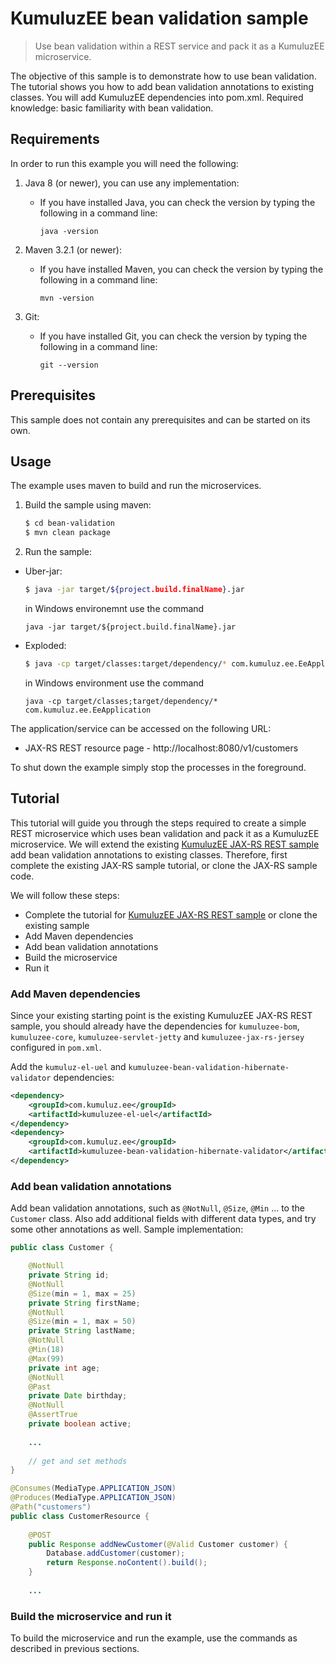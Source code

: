 # KumuluzEE bean validation sample

> Use bean validation within a REST service and pack it as a KumuluzEE microservice.

The objective of this sample is to demonstrate how to use bean validation. The tutorial shows you how to add bean validation annotations to existing classes. You will add KumuluzEE dependencies into pom.xml. Required knowledge: basic familiarity with bean validation.

## Requirements

In order to run this example you will need the following:

1. Java 8 (or newer), you can use any implementation:
    * If you have installed Java, you can check the version by typing the following in a command line:
        
        ```
        java -version
        ```

2. Maven 3.2.1 (or newer):
    * If you have installed Maven, you can check the version by typing the following in a command line:
        
        ```
        mvn -version
        ```
3. Git:
    * If you have installed Git, you can check the version by typing the following in a command line:
    
        ```
        git --version
        ```
    

## Prerequisites

This sample does not contain any prerequisites and can be started on its own.

## Usage

The example uses maven to build and run the microservices.

1. Build the sample using maven:

    ```bash
    $ cd bean-validation
    $ mvn clean package
    ```

2. Run the sample:
* Uber-jar:

    ```bash
    $ java -jar target/${project.build.finalName}.jar
    ```
    
    in Windows environemnt use the command
    ```batch
    java -jar target/${project.build.finalName}.jar
    ```

* Exploded:

    ```bash
    $ java -cp target/classes:target/dependency/* com.kumuluz.ee.EeApplication
    ```
    
    in Windows environment use the command
    ```batch
    java -cp target/classes;target/dependency/* com.kumuluz.ee.EeApplication
    ```
    
    
The application/service can be accessed on the following URL:
* JAX-RS REST resource page - http://localhost:8080/v1/customers

To shut down the example simply stop the processes in the foreground.

## Tutorial
This tutorial will guide you through the steps required to create a simple REST microservice which uses bean validation and pack it as a KumuluzEE microservice. We will extend the existing [KumuluzEE JAX-RS REST sample](https://github.com/kumuluz/kumuluzee-samples/tree/master/jax-rs) add bean validation annotations to existing classes. 
Therefore, first complete the existing JAX-RS sample tutorial, or clone the JAX-RS sample code.

We will follow these steps:
* Complete the tutorial for [KumuluzEE JAX-RS REST sample](https://github.com/kumuluz/kumuluzee-samples/tree/master/jax-rs) or clone the existing sample
* Add Maven dependencies
* Add bean validation annotations
* Build the microservice
* Run it

### Add Maven dependencies

Since your existing starting point is the existing KumuluzEE JAX-RS REST sample, you should already have the dependencies for `kumuluzee-bom`, `kumuluzee-core`, `kumuluzee-servlet-jetty` and `kumuluzee-jax-rs-jersey` configured in `pom.xml`.

Add the `kumuluz-el-uel` and `kumuluzee-bean-validation-hibernate-validator` dependencies:
```xml
<dependency>
    <groupId>com.kumuluz.ee</groupId>
    <artifactId>kumuluzee-el-uel</artifactId>
</dependency>
<dependency>
    <groupId>com.kumuluz.ee</groupId>
    <artifactId>kumuluzee-bean-validation-hibernate-validator</artifactId>
</dependency>
```

### Add bean validation annotations

Add bean validation annotations, such as `@NotNull`, `@Size`, `@Min` ... to the `Customer` class.
 Also add additional fields with different data types, and try some other annotations as well.
Sample implementation:

```java
public class Customer {

    @NotNull
    private String id;
    @NotNull
    @Size(min = 1, max = 25)
    private String firstName;
    @NotNull
    @Size(min = 1, max = 50)
    private String lastName;
    @NotNull
    @Min(18)
    @Max(99)
    private int age;
    @NotNull
    @Past
    private Date birthday;
    @NotNull
    @AssertTrue
    private boolean active;
    
    ...
    
    // get and set methods
}
```

```java
@Consumes(MediaType.APPLICATION_JSON)
@Produces(MediaType.APPLICATION_JSON)
@Path("customers")
public class CustomerResource {
  
    @POST
    public Response addNewCustomer(@Valid Customer customer) {
        Database.addCustomer(customer);
        return Response.noContent().build();
    }
    
    ...
```

### Build the microservice and run it

To build the microservice and run the example, use the commands as described in previous sections.
